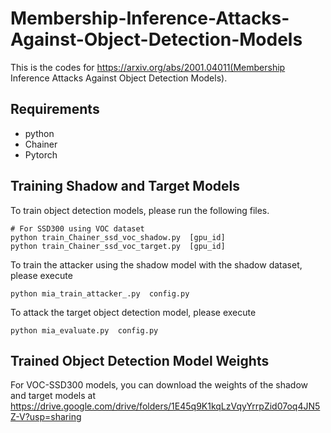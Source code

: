 # Membership-Inference-Attacks-Against-Object-Detection-Models

This is the codes for  https://arxiv.org/abs/2001.04011(Membership Inference Attacks Against Object Detection Models).


## Requirements

* python
* Chainer 
* Pytorch

## Training Shadow and Target Models
To train object detection models, please run the following files.

```
# For SSD300 using VOC dataset
python train_Chainer_ssd_voc_shadow.py  [gpu_id]
python train_Chainer_ssd_voc_target.py  [gpu_id]

```

To train the attacker using the shadow model with the shadow dataset, please execute 
```
python mia_train_attacker_.py  config.py
```
To attack the target object detection model, please execute
```
python mia_evaluate.py  config.py
```

## Trained Object Detection Model Weights 

For VOC-SSD300 models, you can download the weights of the shadow and target models at https://drive.google.com/drive/folders/1E45q9K1kqLzVqyYrrpZid07oq4JN5Z-V?usp=sharing 
